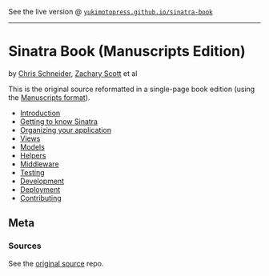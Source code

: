
See the live version @ [`yukimotopress.github.io/sinatra-book`](http://yukimotopress.github.io/sinatra-book)

---

# Sinatra Book (Manuscripts Edition)

by [Chris Schneider](https://github.com/cschneid), [Zachary Scott](https://github.com/zzak) et al

This is the original source reformatted in a single-page book edition (using the [Manuscripts format](http://manuscripts.github.io)).

- [Introduction](01__Introduction.md)
- [Getting to know Sinatra](02__Getting_to_know_Sinatra.md)
- [Organizing your application](03__Organizing_your_application.md)
- [Views](04__Views.md)
- [Models](05__Models.md)
- [Helpers](06__Helpers.md)
- [Middleware](07__Middleware.md)
- [Testing](08__Testing.md)
- [Development](09__Development.md)
- [Deployment](10__Deployment.md)
- [Contributing](11__Contributing.md)


## Meta

### Sources

See the [original source](https://github.com/sinatra/sinatra-book) repo.
